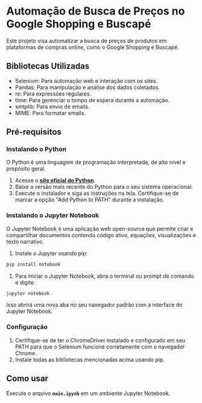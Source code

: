 # **Automação de Busca de Preços no Google Shopping e Buscapé**

Este projeto visa automatizar a busca de preços de produtos em plataformas de compras online, como o Google Shopping e Buscapé.

## **Bibliotecas Utilizadas**

- Selenium: Para automação web e interação com os sites.
- Pandas: Para manipulação e análise dos dados coletados.
- re: Para expressões regulares.
- time: Para gerenciar o tempo de espera durante a automação.
- smtplib: Para envio de emails.
- MIME: Para formatar emails.

## **Pré-requisitos**

### **Instalando o Python**

O Python é uma linguagem de programação interpretada, de alto nível e propósito geral.

1. Acesse o **[site oficial do Python](https://www.python.org/downloads/)**.
2. Baixe a versão mais recente do Python para o seu sistema operacional.
3. Execute o instalador e siga as instruções na tela. Certifique-se de marcar a opção "Add Python to PATH" durante a instalação.

### **Instalando o Jupyter Notebook**

O Jupyter Notebook é uma aplicação web open-source que permite criar e compartilhar documentos contendo código ativo, equações, visualizações e texto narrativo.

1. Instale o Jupyter usando pip:

```bash
pip install notebook
```

1. Para iniciar o Jupyter Notebook, abra o terminal ou prompt de comando e digite:

```bash
jupyter notebook
```

Isso abrirá uma nova aba no seu navegador padrão com a interface do Jupyter Notebook.

### **Configuração**

1. Certifique-se de ter o ChromeDriver instalado e configurado em seu PATH para que o Selenium funcione corretamente com o navegador Chrome.
2. Instale todas as bibliotecas mencionadas acima usando pip.

## **Como usar**

Execute o arquivo **`main.ipynb`** em um ambiente Jupyter Notebook.
